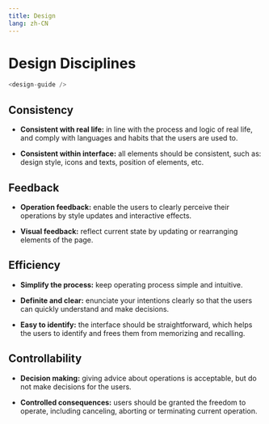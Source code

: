```yaml
---
title: Design
lang: zh-CN
---
```


# Design Disciplines

```javascript
<design-guide />
```

## Consistency

- **Consistent with real life:** in line with the process and logic of real life,
  and comply with languages and habits that the users are used to.

- **Consistent within interface:** all elements should be consistent, such as:
  design style, icons and texts, position of elements, etc.

## Feedback

- **Operation feedback:** enable the users to clearly perceive their operations
  by style updates and interactive effects.

- **Visual feedback:** reflect current state by updating or
  rearranging elements of the page.

## Efficiency

- **Simplify the process:** keep operating process simple and intuitive.

- **Definite and clear:** enunciate your intentions clearly so
  that the users can quickly understand and make decisions.

- **Easy to identify:** the interface should be straightforward,
  which helps the users to identify and frees them from memorizing and recalling.

## Controllability

- **Decision making:** giving advice about operations is acceptable, but do not
  make decisions for the users.

- **Controlled consequences:** users should be granted the freedom to operate,
  including canceling, aborting or terminating current operation.
